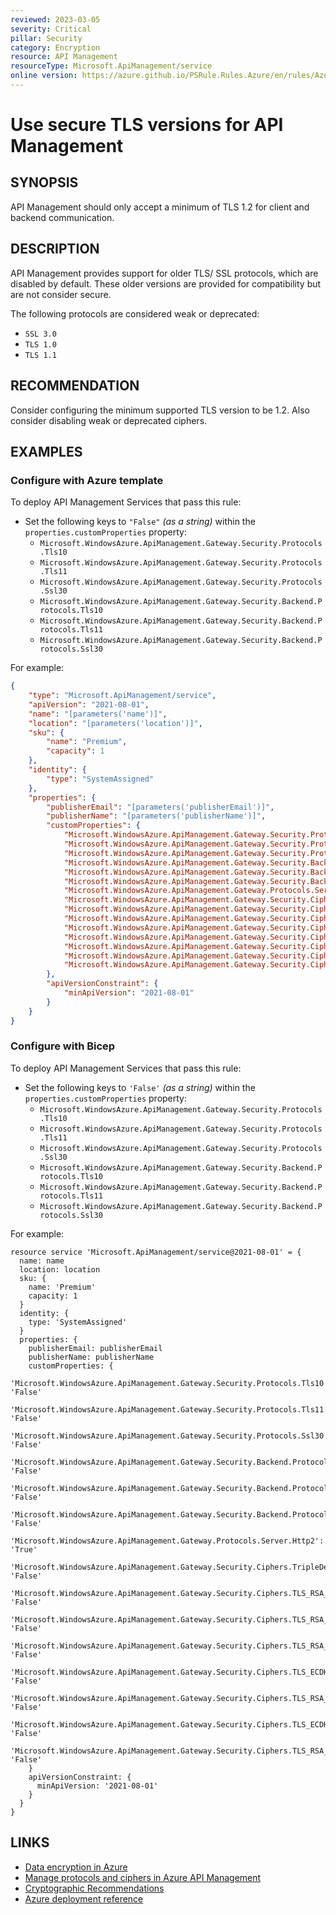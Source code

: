 ```yaml
---
reviewed: 2023-03-05
severity: Critical
pillar: Security
category: Encryption
resource: API Management
resourceType: Microsoft.ApiManagement/service
online version: https://azure.github.io/PSRule.Rules.Azure/en/rules/Azure.APIM.Protocols/
---
```


# Use secure TLS versions for API Management

## SYNOPSIS

API Management should only accept a minimum of TLS 1.2 for client and backend communication.

## DESCRIPTION

API Management provides support for older TLS/ SSL protocols, which are disabled by default.
These older versions are provided for compatibility but are not consider secure.

The following protocols are considered weak or deprecated:

- `SSL 3.0`
- `TLS 1.0`
- `TLS 1.1`

## RECOMMENDATION

Consider configuring the minimum supported TLS version to be 1.2.
Also consider disabling weak or deprecated ciphers.

## EXAMPLES

### Configure with Azure template

To deploy API Management Services that pass this rule:

- Set the following keys to `"False"` _(as a string)_ within the `properties.customProperties` property:
  - `Microsoft.WindowsAzure.ApiManagement.Gateway.Security.Protocols.Tls10`
  - `Microsoft.WindowsAzure.ApiManagement.Gateway.Security.Protocols.Tls11`
  - `Microsoft.WindowsAzure.ApiManagement.Gateway.Security.Protocols.Ssl30`
  - `Microsoft.WindowsAzure.ApiManagement.Gateway.Security.Backend.Protocols.Tls10`
  - `Microsoft.WindowsAzure.ApiManagement.Gateway.Security.Backend.Protocols.Tls11`
  - `Microsoft.WindowsAzure.ApiManagement.Gateway.Security.Backend.Protocols.Ssl30`

For example:

```json
{
    "type": "Microsoft.ApiManagement/service",
    "apiVersion": "2021-08-01",
    "name": "[parameters('name')]",
    "location": "[parameters('location')]",
    "sku": {
        "name": "Premium",
        "capacity": 1
    },
    "identity": {
        "type": "SystemAssigned"
    },
    "properties": {
        "publisherEmail": "[parameters('publisherEmail')]",
        "publisherName": "[parameters('publisherName')]",
        "customProperties": {
            "Microsoft.WindowsAzure.ApiManagement.Gateway.Security.Protocols.Tls10": "False",
            "Microsoft.WindowsAzure.ApiManagement.Gateway.Security.Protocols.Tls11": "False",
            "Microsoft.WindowsAzure.ApiManagement.Gateway.Security.Protocols.Ssl30": "False",
            "Microsoft.WindowsAzure.ApiManagement.Gateway.Security.Backend.Protocols.Tls10": "False",
            "Microsoft.WindowsAzure.ApiManagement.Gateway.Security.Backend.Protocols.Tls11": "False",
            "Microsoft.WindowsAzure.ApiManagement.Gateway.Security.Backend.Protocols.Ssl30": "False",
            "Microsoft.WindowsAzure.ApiManagement.Gateway.Protocols.Server.Http2": "True",
            "Microsoft.WindowsAzure.ApiManagement.Gateway.Security.Ciphers.TripleDes168": "False",
            "Microsoft.WindowsAzure.ApiManagement.Gateway.Security.Ciphers.TLS_RSA_WITH_AES_128_CBC_SHA": "False",
            "Microsoft.WindowsAzure.ApiManagement.Gateway.Security.Ciphers.TLS_RSA_WITH_AES_256_CBC_SHA": "False",
            "Microsoft.WindowsAzure.ApiManagement.Gateway.Security.Ciphers.TLS_RSA_WITH_AES_128_CBC_SHA256": "False",
            "Microsoft.WindowsAzure.ApiManagement.Gateway.Security.Ciphers.TLS_ECDHE_RSA_WITH_AES_256_CBC_SHA": "False",
            "Microsoft.WindowsAzure.ApiManagement.Gateway.Security.Ciphers.TLS_RSA_WITH_AES_256_CBC_SHA256": "False",
            "Microsoft.WindowsAzure.ApiManagement.Gateway.Security.Ciphers.TLS_ECDHE_RSA_WITH_AES_128_CBC_SHA": "False",
            "Microsoft.WindowsAzure.ApiManagement.Gateway.Security.Ciphers.TLS_RSA_WITH_AES_128_GCM_SHA256": "False"
        },
        "apiVersionConstraint": {
            "minApiVersion": "2021-08-01"
        }
    }
}
```

### Configure with Bicep

To deploy API Management Services that pass this rule:

- Set the following keys to `'False'` _(as a string)_ within the `properties.customProperties` property:
  - `Microsoft.WindowsAzure.ApiManagement.Gateway.Security.Protocols.Tls10`
  - `Microsoft.WindowsAzure.ApiManagement.Gateway.Security.Protocols.Tls11`
  - `Microsoft.WindowsAzure.ApiManagement.Gateway.Security.Protocols.Ssl30`
  - `Microsoft.WindowsAzure.ApiManagement.Gateway.Security.Backend.Protocols.Tls10`
  - `Microsoft.WindowsAzure.ApiManagement.Gateway.Security.Backend.Protocols.Tls11`
  - `Microsoft.WindowsAzure.ApiManagement.Gateway.Security.Backend.Protocols.Ssl30`

For example:

```bicep
resource service 'Microsoft.ApiManagement/service@2021-08-01' = {
  name: name
  location: location
  sku: {
    name: 'Premium'
    capacity: 1
  }
  identity: {
    type: 'SystemAssigned'
  }
  properties: {
    publisherEmail: publisherEmail
    publisherName: publisherName
    customProperties: {
      'Microsoft.WindowsAzure.ApiManagement.Gateway.Security.Protocols.Tls10': 'False'
      'Microsoft.WindowsAzure.ApiManagement.Gateway.Security.Protocols.Tls11': 'False'
      'Microsoft.WindowsAzure.ApiManagement.Gateway.Security.Protocols.Ssl30': 'False'
      'Microsoft.WindowsAzure.ApiManagement.Gateway.Security.Backend.Protocols.Tls10': 'False'
      'Microsoft.WindowsAzure.ApiManagement.Gateway.Security.Backend.Protocols.Tls11': 'False'
      'Microsoft.WindowsAzure.ApiManagement.Gateway.Security.Backend.Protocols.Ssl30': 'False'
      'Microsoft.WindowsAzure.ApiManagement.Gateway.Protocols.Server.Http2': 'True'
      'Microsoft.WindowsAzure.ApiManagement.Gateway.Security.Ciphers.TripleDes168': 'False'
      'Microsoft.WindowsAzure.ApiManagement.Gateway.Security.Ciphers.TLS_RSA_WITH_AES_128_CBC_SHA': 'False'
      'Microsoft.WindowsAzure.ApiManagement.Gateway.Security.Ciphers.TLS_RSA_WITH_AES_256_CBC_SHA': 'False'
      'Microsoft.WindowsAzure.ApiManagement.Gateway.Security.Ciphers.TLS_RSA_WITH_AES_128_CBC_SHA256': 'False'
      'Microsoft.WindowsAzure.ApiManagement.Gateway.Security.Ciphers.TLS_ECDHE_RSA_WITH_AES_256_CBC_SHA': 'False'
      'Microsoft.WindowsAzure.ApiManagement.Gateway.Security.Ciphers.TLS_RSA_WITH_AES_256_CBC_SHA256': 'False'
      'Microsoft.WindowsAzure.ApiManagement.Gateway.Security.Ciphers.TLS_ECDHE_RSA_WITH_AES_128_CBC_SHA': 'False'
      'Microsoft.WindowsAzure.ApiManagement.Gateway.Security.Ciphers.TLS_RSA_WITH_AES_128_GCM_SHA256': 'False'
    }
    apiVersionConstraint: {
      minApiVersion: '2021-08-01'
    }
  }
}
```

<!-- external:avm avm/res/api-management/service customProperties -->

## LINKS

- [Data encryption in Azure](https://learn.microsoft.com/azure/architecture/framework/security/design-storage-encryption#data-in-transit)
- [Manage protocols and ciphers in Azure API Management](https://learn.microsoft.com/azure/api-management/api-management-howto-manage-protocols-ciphers)
- [Cryptographic Recommendations](https://learn.microsoft.com/security/sdl/cryptographic-recommendations)
- [Azure deployment reference](https://learn.microsoft.com/azure/templates/microsoft.apimanagement/service)

